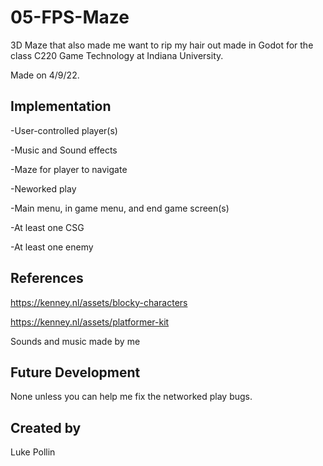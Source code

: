 # 05-FPS-Maze
3D Maze that also made me want to rip my hair out made in Godot for the class C220 Game Technology at Indiana University. 

Made on 4/9/22.

## Implementation
-User-controlled player(s)

-Music and Sound effects

-Maze for player to navigate

-Neworked play

-Main menu, in game menu, and end game screen(s)

-At least one CSG

-At least one enemy

## References

https://kenney.nl/assets/blocky-characters

https://kenney.nl/assets/platformer-kit

Sounds and music made by me

## Future Development
None unless you can help me fix the networked play bugs.

## Created by
Luke Pollin
